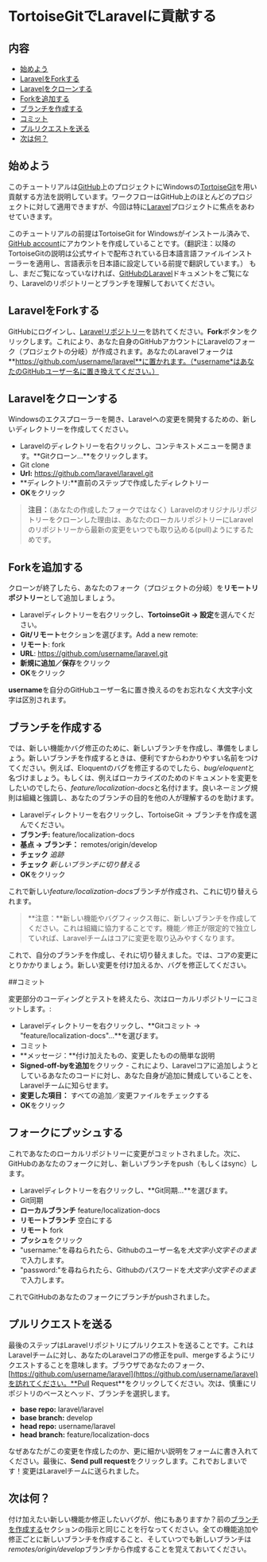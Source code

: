 # TortoiseGitでLaravelに貢献する

## 内容

- [始めよう](#getting-started)
- [LaravelをForkする](#forking-laravel)
- [Laravelをクローンする](#cloning-laravel)
- [Forkを追加する](#adding-your-fork)
- [ブランチを作成する](#creating-branches)
- [コミット](#committing)
- [プルリクエストを送る](#submitting-a-pull-request)
- [次は何？](#whats-next)

<a name="getting-started"></a>
## 始めよう

このチュートリアルは[GitHub](https://github.com/)上のプロジェクトにWindowsの[TortoiseGit](http://code.google.com/p/tortoisegit/)を用い貢献する方法を説明しています。ワークフローはGitHub上のほとんどのプロジェクトに対して適用できますが、今回は特に[Laravel](https://github.com/laravel/laravel)プロジェクトに焦点をあわせていきます。

このチュートリアルの前提はTortoiseGit for Windowsがインストール済みで、[GitHub account](https://github.com/signup/free)にアカウントを作成していることです。（翻訳注：以降のTortoiseGitの説明は公式サイトで配布されている日本語言語ファイルインストーラーを適用し、言語表示を日本語に設定している前提で翻訳しています。） もし、まだご覧になっていなければ、[GitHubのLaravel](/docs/contrib/github)ドキュメントをご覧になり、Laravelのリポジトリーとブランチを理解しておいてください。

<a name="forking-laravel"></a>
## LaravelをForkする

GitHubにログインし、[Laravelリポジトリー](https://github.com/laravel/laravel)を訪れてください。**Fork**ボタンをクリックします。これにより、あなた自身のGitHubアカウントにLaravelのフォーク（プロジェクトの分岐）が作成されます。あなたのLaravelフォークは**https://github.com/username/laravel**に置かれます。（*username*はあなたのGitHubユーザー名に置き換えてください。）

<a name="cloning-laravel"></a>
## Laravelをクローンする

Windowsのエクスプローラーを開き、Laravelへの変更を開発するための、新しいディレクトリーを作成してください。

 - Laravelのディレクトリーを右クリックし、コンテキストメニューを開きます。**Gitクローン…**をクリックします。
 - Git clone
  - **Url:** https://github.com/laravel/laravel.git
  - **ディレクトリ:**直前のステップで作成したディレクトリー
  - **OK**をクリック

> **注目：**（あなたの作成したフォークではなく）Laravelのオリジナルリポジトリーをクローンした理由は、あなたのローカルリポジトリーにLaravelのリポジトリーから最新の変更をいつでも取り込める(pull)ようにするためです。

<a name="adding-your-fork"></a>
## Forkを追加する

クローンが終了したら、あなたのフォーク（プロジェクトの分岐）を**リモートリポジトリー**として追加しましょう。

 - Laravelディレクトリーを右クリックし、**TortoinseGit → 設定**を選んでください。
 - **Git/リモート**セクションを選びます。Add a new remote:
  - **リモート**: fork
  - **URL**: https://github.com/username/laravel.git
  - **新規に追加／保存**をクリック
  - **OK**をクリック

**username**を自分のGitHubユーザー名に置き換えるのをお忘れなく大文字小文字は区別されます。

<a name="creating-branches"></a>
## ブランチを作成する

では、新しい機能かバグ修正のために、新しいブランチを作成し、準備をしましょう。新しいブランチを作成するときは、便利ですからわかりやすい名前をつけてください。例えば、Eloquentのバグを修正するのでしたら、*bug/eloquent*と名づけましょう。もしくは、例えばローカライズのためのドキュメントを変更をしたいのでしたら、*feature/localization-docs*と名付けます。良いネーミング規則は組織と強調し、あなたのブランチの目的を他の人が理解するのを助けます。

 - Laravelディレクトリーを右クリックし、TortoiseGit → ブランチを作成を選んでください。
  - **ブランチ:** feature/localization-docs
  - **基点 → ブランチ：** remotes/origin/develop
  - **チェック** *追跡*
  - **チェック** *新しいブランチに切り替える*
  - **OK**をクリック

これで新しい*feature/localization-docs*ブランチが作成され、これに切り替えられます。

> **注意：**新しい機能やバグフィックス毎に、新しいブランチを作成してください。これは組織に協力することです。機能／修正が限定的で独立していれば、Laravelチームはコアに変更を取り込みやすくなります。

これで、自分のブランチを作成し、それに切り替えました。では、コアの変更にとりかかりましょう。新しい変更を付け加えるか、バグを修正してください。

<a name="committing"></a>
##コミット

変更部分のコーディングとテストを終えたら、次はローカルリポジトリーにコミットします。:

 - Laravelディレクトリーを右クリックし、**Gitコミット -> "feature/localization-docs"...**を選びます。
 - コミット
  - **メッセージ：**付け加えたもの、変更したものの簡単な説明
  - **Signed-off-byを追加**をクリック - これにより、Laravelコアに追加しようとしているあなたのコードに対し、あなた自身が追加に賛成していることを、Laravelチームに知らせます。
  - **変更した項目：** すべての追加／変更ファイルをチェックする
  - **OK**をクリック

<a name="pushing-to-your-fork"></a>
## フォークにプッシュする

これであなたのローカルリポジトリーに変更がコミットされました。次に、GitHubのあなたのフォークに対し、新しいブランチをpush（もしくはsync）します。

- Laravelディレクトリーを右クリックし、**Git同期…**を選びます。
- Git同期
 - **ローカルブランチ** feature/localization-docs
 - **リモートブランチ** 空白にする
 - **リモート** fork
 - **プッシュ**をクリック
 - "username:"を尋ねられたら、Githubのユーザー名を*大文字小文字そのまま*で入力します。
 - "password:"を尋ねられたら、Githubのパスワードを*大文字小文字そのまま*で入力します。

これでGitHubのあなたのフォークにブランチがpushされました。

<a name="submitting-a-pull-request"></a>
## プルリクエストを送る

最後のステップはLaravelリポジトリにプルリクエストを送ることです。これはLaravelチームに対し、あなたのLaravelコアの修正をpull、mergeするようにリクエストすることを意味します。ブラウザであなたのフォーク、[https://github.com/username/laravel](https://github.com/username/laravel)を訪れてください。**Pull Request**をクリックしてください。次は、慎重にリポジトリのベースとヘッド、ブランチを選択します。

 - **base repo:** laravel/laravel
 - **base branch:** develop
 - **head repo:** username/laravel
 - **head branch:** feature/localization-docs

なぜあなたがこの変更を作成したのか、更に細かい説明をフォームに書き入れてください。最後に、**Send pull request**をクリックします。これでおしまいです！変更はLaravelチームに送られました。

<a name="whats-next"></a>
## 次は何？

付け加えたい新しい機能か修正したいバグが、他にもありますか？前の[ブランチを作成する](#creating-branches)セクションの指示と同じことを行なってください。全ての機能追加や修正ごとに新しいブランチを作成すること、そしていつでも新しいブランチは*remotes/origin/develop*ブランチから作成することを覚えておいてください。
